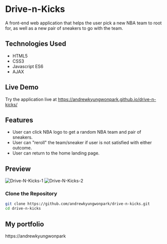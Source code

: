 # Drive-n-Kicks

A front-end web application that helps the user pick a new NBA team to root for, as well as a new pair of sneakers to go with the team.

## Technologies Used

- HTML5
- CSS3
- Javascript ES6
- AJAX

## Live Demo

Try the application live at https://andrewkyungwonpark.github.io/drive-n-kicks/

## Features

- User can click NBA logo to get a random NBA team and pair of sneakers.
- User can "reroll" the team/sneaker if user is not satisfied with either outcome.
- User can return to the home landing page.

## Preview
![Drive-N-Kicks-1](https://user-images.githubusercontent.com/67514987/98157735-9e99c900-1e8e-11eb-9011-f09f36c876dc.jpg)
![Drive-N-Kicks-2](https://user-images.githubusercontent.com/67514987/98157737-9f325f80-1e8e-11eb-9f80-06529f189eb4.jpg)

### Clone the Repository
```bash
git clone https://github.com/andrewkyungwonpark/drive-n-kicks.git
cd drive-n-kicks
```

## My portfolio

https://andrewkyungwonpark

